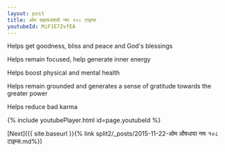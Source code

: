 ```yaml
---
layout: post
title: ओम सहस्रअंशावे नमः १०८ टाइम्स
youtubeId: MiF1E7ZvfEA
---
```

 
 
Helps get goodness, bliss and peace and God's blessings
 
Helps remain focused, help generate inner energy 
 
Helps boost physical and mental health 
 
Helps remain grounded and generates a sense of gratitude towards the greater power 
 
Helps reduce bad karma
 
 
 
 


{% include youtubePlayer.html id=page.youtubeId %}
 
[Next]({{ site.baseurl }}{% link  split2/_posts/2015-11-22-ओम औषधाया नमः १०८ टाइम्स.md%})
 
